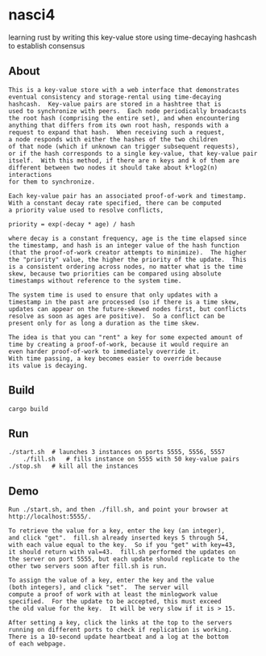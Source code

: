 # nasci4
learning rust by writing this key-value store using time-decaying hashcash to establish consensus

## About
	This is a key-value store with a web interface that demonstrates
	eventual consistency and storage-rental using time-decaying
	hashcash.  Key-value pairs are stored in a hashtree that is
	used to synchronize with peers.  Each node periodically broadcasts
	the root hash (comprising the entire set), and when encountering
	anything that differs from its own root hash, responds with a
	request to expand that hash.  When receiving such a request,
	a node responds with either the hashes of the two children
	of that node (which if unknown can trigger subsequent requests),
	or if the hash corresponds to a single key-value, that key-value pair
	itself.  With this method, if there are n keys and k of them are
	different between two nodes it should take about k*log2(n) interactions
	for them to synchronize.

	Each key-value pair has an associated proof-of-work and timestamp.
	With a constant decay rate specified, there can be computed 
	a priority value used to resolve conflicts,

	priority = exp(-decay * age) / hash

	where decay is a constant frequency, age is the time elapsed since
	the timestamp, and hash is an integer value of the hash function
	(that the proof-of-work creator attempts to minimize).  The higher
	the "priority" value, the higher the priority of the update.  This
	is a consistent ordering across nodes, no matter what is the time
	skew, because two priorities can be compared using absolute
	timestamps without reference to the system time.

	The system time is used to ensure that only updates with a
	timestamp in the past are processed (so if there is a time skew,
	updates can appear on the future-skewed nodes first, but conflicts
	resolve as soon as ages are positive).  So a conflict can be
	present only for as long a duration as the time skew.

	The idea is that you can "rent" a key for some expected amount of
	time by creating a proof-of-work, because it would require an
	even harder proof-of-work to immediately override it.
	With time passing, a key becomes easier to override because
	its value is decaying.

## Build
	cargo build

## Run
	./start.sh  # launches 3 instances on ports 5555, 5556, 5557
        ./fill.sh   # fills instance on 5555 with 50 key-value pairs
	./stop.sh   # kill all the instances


## Demo
	Run ./start.sh, and then ./fill.sh, and point your browser at
	http://localhost:5555/.

	To retrieve the value for a key, enter the key (an integer),
	and click "get".  fill.sh already inserted keys 5 through 54,
	with each value equal to the key.  So if you "get" with key=43,
	it should return with val=43.  fill.sh performed the updates on
	the server on port 5555, but each update should replicate to the
	other two servers soon after fill.sh is run.

	To assign the value of a key, enter the key and the value
	(both integers), and click "set".  The server will
	compute a proof of work with at least the minlogwork value
	specified.  For the update to be accepted, this must exceed
	the old value for the key.  It will be very slow if it is > 15.

	After setting a key, click the links at the top to the servers
	running on different ports to check if replication is working.
	There is a 10-second update heartbeat and a log at the bottom
	of each webpage.
